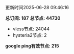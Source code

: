 更新时间2025-06-28 09:46:16

**总订阅: 187**
**总节点: 44730**
- vless节点: 24044
- hysteria2节点: 2

**google ping有效节点: 215**
